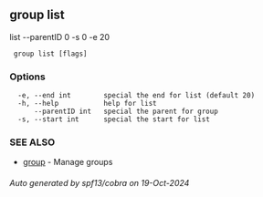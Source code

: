 ##  group list

list --parentID 0 -s 0 -e 20

```
 group list [flags]
```

### Options

```
  -e, --end int        special the end for list (default 20)
  -h, --help           help for list
      --parentID int   special the parent for group
  -s, --start int      special the start for list
```

### SEE ALSO

* [ group](_group.md)	 - Manage groups

###### Auto generated by spf13/cobra on 19-Oct-2024
